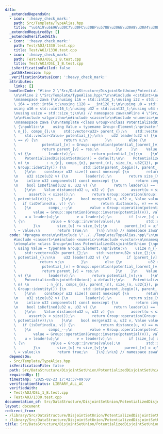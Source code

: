 ```yaml
---
data:
  _extendedDependsOn:
  - icon: ':heavy_check_mark:'
    path: Src/Template/TypeAlias.hpp
    title: "\u6A19\u6E96\u30C7\u30FC\u30BF\u578B\u306E\u30A8\u30A4\u30EA\u30A2\u30B9"
  _extendedRequiredBy: []
  _extendedVerifiedWith:
  - icon: ':heavy_check_mark:'
    path: Test/AOJ/1330.test.cpp
    title: Test/AOJ/1330.test.cpp
  - icon: ':heavy_check_mark:'
    path: Test/AOJ/DSL_1_B.test.cpp
    title: Test/AOJ/DSL_1_B.test.cpp
  _isVerificationFailed: false
  _pathExtension: hpp
  _verificationStatusIcon: ':heavy_check_mark:'
  attributes:
    links: []
  bundledCode: "#line 2 \"Src/DataStructure/DisjointSetUnion/PotentializedDisjointSetUnion.hpp\"\
    \n\n#line 2 \"Src/Template/TypeAlias.hpp\"\n\n#include <cstdint>\n#include <cstddef>\n\
    \nnamespace zawa {\n\nusing i16 = std::int16_t;\nusing i32 = std::int32_t;\nusing\
    \ i64 = std::int64_t;\nusing i128 = __int128_t;\n\nusing u8 = std::uint8_t;\n\
    using u16 = std::uint16_t;\nusing u32 = std::uint32_t;\nusing u64 = std::uint64_t;\n\
    \nusing usize = std::size_t;\n\n} // namespace zawa\n#line 4 \"Src/DataStructure/DisjointSetUnion/PotentializedDisjointSetUnion.hpp\"\
    \n\n#include <algorithm>\n#include <cassert>\n#include <numeric>\n#include <vector>\n\
    \nnamespace zawa {\n\ntemplate <class Group>\nclass PotentializedDisjointSetUnion\
    \ {\npublic:\n    using Value = typename Group::Element;\nprivate:\n    usize\
    \ n_{}, comps_{};\n    std::vector<u32> parent_{};\n    std::vector<u32> size_{};\n\
    \    std::vector<Value> potential_{};\n\n    u32 leader(u32 v) {\n        if (parent_[v]\
    \ == v) {\n            return v;\n        }\n        else {\n            u32 res{leader(parent_[v])};\n\
    \            potential_[v] = Group::operation(potential_[parent_[v]], potential_[v]);\n\
    \            return parent_[v] = res;\n        }\n    }\n    Value potential(u32\
    \ v) {\n        leader(v);\n        return potential_[v];\n    }\n\npublic:\n\n\
    \    PotentializedDisjointSetUnion() = default;\n\n    PotentializedDisjointSetUnion(u32\
    \ n) \n        : n_{n}, comps_{n}, parent_(n), size_(n, u32{1}), potential_(n,\
    \ Group::identity()) {\n        std::iota(parent_.begin(), parent_.end(), u32{});\n\
    \    }\n\n    constexpr u32 size() const noexcept {\n        return n_;\n    }\n\
    \n    u32 size(u32 v) {\n        leader(v);\n        return size_[v];\n    }\n\
    \n    inline u32 components() const noexcept {\n        return comps_;\n    }\n\
    \n    bool isDefined(u32 u, u32 v) {\n        return leader(u) == leader(v);\n\
    \    }\n\n    Value distance(u32 u, u32 v) {\n        assert(u < size());\n  \
    \      assert(v < size());\n        return Group::operation(Group::inverse(potential(u)),\
    \ potential(v));\n    }\n\n    bool merge(u32 u, u32 v, Value value) {\n     \
    \   if (isDefined(u, v)) {\n            return distance(u, v) == value;\n    \
    \    }\n        comps_--;\n        value = Group::operation(potential(u), value);\n\
    \        value = Group::operation(Group::inverse(potential(v)), value);\n    \
    \    u = leader(u);\n        v = leader(v);\n        if (size_[u] > size_[v])\
    \ {\n            value = Group::inverse(value);\n            std::swap(u, v);\n\
    \        }\n        size_[u] += size_[v];\n        parent_[v] = u;\n        potential_[v]\
    \ = value;\n        return true;\n    }\n};\n\n} // namespace zawa\n"
  code: "#pragma once\n\n#include \"../../Template/TypeAlias.hpp\"\n\n#include <algorithm>\n\
    #include <cassert>\n#include <numeric>\n#include <vector>\n\nnamespace zawa {\n\
    \ntemplate <class Group>\nclass PotentializedDisjointSetUnion {\npublic:\n   \
    \ using Value = typename Group::Element;\nprivate:\n    usize n_{}, comps_{};\n\
    \    std::vector<u32> parent_{};\n    std::vector<u32> size_{};\n    std::vector<Value>\
    \ potential_{};\n\n    u32 leader(u32 v) {\n        if (parent_[v] == v) {\n \
    \           return v;\n        }\n        else {\n            u32 res{leader(parent_[v])};\n\
    \            potential_[v] = Group::operation(potential_[parent_[v]], potential_[v]);\n\
    \            return parent_[v] = res;\n        }\n    }\n    Value potential(u32\
    \ v) {\n        leader(v);\n        return potential_[v];\n    }\n\npublic:\n\n\
    \    PotentializedDisjointSetUnion() = default;\n\n    PotentializedDisjointSetUnion(u32\
    \ n) \n        : n_{n}, comps_{n}, parent_(n), size_(n, u32{1}), potential_(n,\
    \ Group::identity()) {\n        std::iota(parent_.begin(), parent_.end(), u32{});\n\
    \    }\n\n    constexpr u32 size() const noexcept {\n        return n_;\n    }\n\
    \n    u32 size(u32 v) {\n        leader(v);\n        return size_[v];\n    }\n\
    \n    inline u32 components() const noexcept {\n        return comps_;\n    }\n\
    \n    bool isDefined(u32 u, u32 v) {\n        return leader(u) == leader(v);\n\
    \    }\n\n    Value distance(u32 u, u32 v) {\n        assert(u < size());\n  \
    \      assert(v < size());\n        return Group::operation(Group::inverse(potential(u)),\
    \ potential(v));\n    }\n\n    bool merge(u32 u, u32 v, Value value) {\n     \
    \   if (isDefined(u, v)) {\n            return distance(u, v) == value;\n    \
    \    }\n        comps_--;\n        value = Group::operation(potential(u), value);\n\
    \        value = Group::operation(Group::inverse(potential(v)), value);\n    \
    \    u = leader(u);\n        v = leader(v);\n        if (size_[u] > size_[v])\
    \ {\n            value = Group::inverse(value);\n            std::swap(u, v);\n\
    \        }\n        size_[u] += size_[v];\n        parent_[v] = u;\n        potential_[v]\
    \ = value;\n        return true;\n    }\n};\n\n} // namespace zawa\n"
  dependsOn:
  - Src/Template/TypeAlias.hpp
  isVerificationFile: false
  path: Src/DataStructure/DisjointSetUnion/PotentializedDisjointSetUnion.hpp
  requiredBy: []
  timestamp: '2025-02-23 17:42:37+09:00'
  verificationStatus: LIBRARY_ALL_AC
  verifiedWith:
  - Test/AOJ/DSL_1_B.test.cpp
  - Test/AOJ/1330.test.cpp
documentation_of: Src/DataStructure/DisjointSetUnion/PotentializedDisjointSetUnion.hpp
layout: document
redirect_from:
- /library/Src/DataStructure/DisjointSetUnion/PotentializedDisjointSetUnion.hpp
- /library/Src/DataStructure/DisjointSetUnion/PotentializedDisjointSetUnion.hpp.html
title: Src/DataStructure/DisjointSetUnion/PotentializedDisjointSetUnion.hpp
---
```

